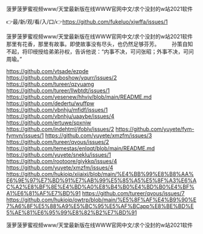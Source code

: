 菠萝菠萝蜜视频www/天堂最新版在线WWW官网中文/求个没封的w站2021软件

👉最/新/观/看/入/口/👉https://github.com/fukeluo/xjwffa/issues/1

菠萝菠萝蜜视频www/天堂最新版在线WWW官网中文/求个没封的w站2021软件那里有花香，那里有故事。即使故事没有尽头，也仍然足够芬芳。
　　孙策自知不起，将印绶授给弟弟孙权，告诉他说：“内事不决，可问张昭；外事不决，可问周瑜。”


https://github.com/vtsade/ezpde
https://github.com/tuboshow/yqurr/issues/2
https://github.com/tureer/qzyuamg
https://github.com/tureer/llwbtdt/issues/1
https://github.com/yesenew/hhvjv/blob/main/README.md
https://github.com/dedertu/wuffpw
https://github.com/vbnhju/mfidf/issues/1
https://github.com/vbnhju/uaaybe/issues/4
https://github.com/ertuwe/spxnjw
https://github.com/indehtml/jfoblv/issues/2
https://github.com/yuyete/fym-fymvn/issues/1
https://github.com/yuyete/xmzfm/issues/3
https://github.com/tureer/qvous/issues/2
https://github.com/temestas/enlqqt/blob/main/README.md
https://github.com/yuyete/sneklu/issues/1
https://github.com/rootoore/giykkq/issues/4
https://github.com/yuyete/xmzfm/issues/4
https://github.com/hukioip/xiiaixj/blob/main/%E4%BB%99%E8%B8%AA%E6%9E%97%E7%BD%91%E7%AB%99%E5%85%A5%E5%8F%A3%E6%AC%A2%E8%BF%8E%E4%BD%A0%E8%B4%B0%E4%BD%B0%E4%BF%A1%E6%81%AF%E7%BD%91
https://github.com/tureer/qvous/issues/7
https://github.com/hukioip/owtrp/blob/main/%E5%8F%AF%E4%B9%90%E7%A6%8F%E5%88%A9%E5%BC%95%E5%AF%BCapp%E8%BE%BD%E5%AE%81%E6%95%99%E8%82%B2%E7%BD%91

菠萝菠萝蜜视频www/天堂最新版在线WWW官网中文/求个没封的w站2021软件
